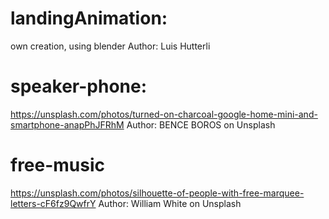 # landingAnimation: 
own creation, using blender
Author: Luis Hutterli

# speaker-phone:
https://unsplash.com/photos/turned-on-charcoal-google-home-mini-and-smartphone-anapPhJFRhM
Author: BENCE BOROS on Unsplash

# free-music
https://unsplash.com/photos/silhouette-of-people-with-free-marquee-letters-cF6fz9QwfrY
Author: William White on Unsplash